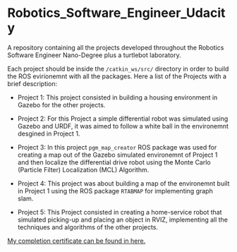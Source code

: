 # Robotics_Software_Engineer_Udacity
A repository containing all the projects developed throughout the Robotics Software Engineer Nano-Degree plus a turtlebot laboratory.

Each project should be inside the `/catkin_ws/src/` directory in order to build the ROS evirionemnt with all the packages. Here a list of the Projects with a brief description:

- Project 1: This project consisted in building a housing environment in Gazebo for the other projects.

- Project 2: For this Project a simple differential robot was simulated using Gazebo and URDF, it was aimed to follow a white ball in the environemnt desgined in Project 1.

- Project 3: In this project `pgm_map_creator` ROS package was used for creating a map out of the Gazebo simulated environemnt of Project 1 and then localize the differential drive robot using the Monte Carlo (Particle Filter) Localization (MCL) Algorithm.

- Project 4: This project was about building a map of the environemnt built in Project 1 using the ROS package `RTABMAP` for implementing graph slam.

- Project 5: This Project consisted in creating a home-service robot that simulated picking-up and placing an object in RVIZ, implementing all the techniques and algorithms of the other projects. 

[My completion certificate can be found in here.](https://confirm.udacity.com/2MPWDRDG)
